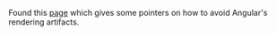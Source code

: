 Found this [page](http://branchandbound.net/blog/web/2013/08/some-angularjs-pitfalls/) which gives some pointers on how to avoid Angular's rendering artifacts. 